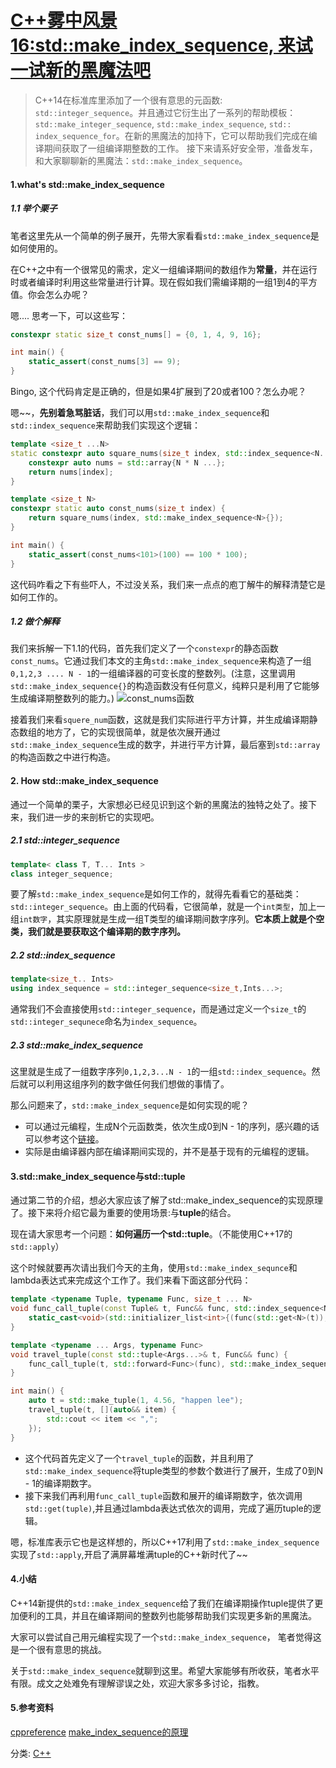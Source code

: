 # [C++雾中风景16:std::make_index_sequence, 来试一试新的黑魔法吧](https://www.cnblogs.com/happenlee/p/14219925.html)



> C++14在标准库里添加了一个很有意思的元函数: `std::integer_sequence`。并且通过它衍生出了一系列的帮助模板：
> `std::make_integer_sequence`, `std::make_index_sequence`, `std:: index_sequence_for`。在新的黑魔法的加持下，它可以帮助我们完成在编译期间获取了一组编译期整数的工作。
> 接下来请系好安全带，准备发车，和大家聊聊新的黑魔法：`std::make_index_sequence`。

#### 1.what's std::make_index_sequence

##### 1.1 举个栗子

笔者这里先从一个简单的例子展开，先带大家看看`std::make_index_sequence`是如何使用的。

在C++之中有一个很常见的需求，定义一组编译期间的数组作为**常量**，并在运行时或者编译时利用这些常量进行计算。现在假如我们需编译期的一组1到4的平方值。你会怎么办呢？

嗯.... 思考一下，可以这些写：

```cpp
constexpr static size_t const_nums[] = {0, 1, 4, 9, 16};

int main() {
    static_assert(const_nums[3] == 9); 
}
```

Bingo, 这个代码肯定是正确的，但是如果4扩展到了20或者100？怎么办呢？

嗯~~，**先别着急骂脏话**，我们可以用`std::make_index_sequence`和`std::index_sequence`来帮助我们实现这个逻辑：

```cpp
template <size_t ...N>
static constexpr auto square_nums(size_t index, std::index_sequence<N...>) {
    constexpr auto nums = std::array{N * N ...};
    return nums[index];
}

template <size_t N>
constexpr static auto const_nums(size_t index) {
    return square_nums(index, std::make_index_sequence<N>{});
}

int main() {
    static_assert(const_nums<101>(100) == 100 * 100); 
}
```

这代码咋看之下有些吓人，不过没关系，我们来一点点的庖丁解牛的解释清楚它是如何工作的。

##### 1.2 做个解释

我们来拆解一下1.1的代码，首先我们定义了一个`constexpr`的静态函数`const_nums`。它通过我们本文的主角`std::make_index_sequence`来构造了一组`0,1,2,3 .... N - 1`的一组编译器的可变长度的整数列。(注意，这里调用`std::make_index_sequence{}`的构造函数没有任何意义，纯粹只是利用了它能够生成编译期整数列的能力。)
![const_nums函数](https://upload-images.jianshu.io/upload_images/8552201-1b7638a76c8c2f88.png?imageMogr2/auto-orient/strip%7CimageView2/2/w/1240)

接着我们来看`squere_num`函数，这就是我们实际进行平方计算，并生成编译期静态数组的地方了，它的实现很简单，就是依次展开通过`std::make_index_sequence`生成的数字，并进行平方计算，最后塞到`std::array`的构造函数之中进行构造。

#### 2. How std::make_index_sequence

通过一个简单的栗子，大家想必已经见识到这个新的黑魔法的独特之处了。接下来，我们进一步的来剖析它的实现吧。

##### 2.1 std::integer_sequence

```cpp
template< class T, T... Ints >
class integer_sequence;
```

要了解`std::make_index_sequence`是如何工作的，就得先看看它的基础类：`std::integer_sequence`。由上面的代码看，它很简单，就是一个`int类型`，加上一组`int数字`，其实原理就是生成一组T类型的编译期间数字序列。**它本质上就是个空类，我们就是要获取这个编译期的数字序列。**

##### 2.2 std::index_sequence

```cpp
template<size_t.. Ints>
using index_sequence = std::integer_sequence<size_t,Ints...>;
```

通常我们不会直接使用`std::integer_sequence`，而是通过定义一个`size_t`的`std::integer_sequnece`命名为`index_sequence`。

##### 2.3 std::make_index_sequence

这里就是生成了一组数字序列`0,1,2,3...N - 1`的一组`std::index_sequence`。然后就可以利用这组序列的数字做任何我们想做的事情了。

那么问题来了，`std::make_index_sequence`是如何实现的呢？

- 可以通过元编程，生成N个元函数类，依次生成0到N - 1的序列，感兴趣的话可以参考这个[链接](https://blog.csdn.net/dboyguan/article/details/51706357)。
- 实际是由编译器内部在编译期间实现的，并不是基于现有的元编程的逻辑。

#### 3.std::make_index_sequence与std::tuple

通过第二节的介绍，想必大家应该了解了std::make_index_sequence的实现原理了。接下来将介绍它最为重要的使用场景:与**tuple**的结合。

现在请大家思考一个问题：**如何遍历一个std::tuple**。（不能使用C++17的`std::apply`）

这个时候就要再次请出我们今天的主角，使用`std::make_index_sequnce`和lambda表达式来完成这个工作了。我们来看下面这部分代码：

```cpp
template <typename Tuple, typename Func, size_t ... N>
void func_call_tuple(const Tuple& t, Func&& func, std::index_sequence<N...>) {
    static_cast<void>(std::initializer_list<int>{(func(std::get<N>(t)), 0)...});
}

template <typename ... Args, typename Func>
void travel_tuple(const std::tuple<Args...>& t, Func&& func) {
    func_call_tuple(t, std::forward<Func>(func), std::make_index_sequence<sizeof...(Args)>{});
}

int main() {
    auto t = std::make_tuple(1, 4.56, "happen lee");
    travel_tuple(t, [](auto&& item) {
        std::cout << item << ",";
    });
}
```

- 这个代码首先定义了一个`travel_tuple`的函数，并且利用了`std::make_index_sequence`将tuple类型的参数个数进行了展开，生成了0到N - 1的编译期数字。
- 接下来我们再利用`func_call_tuple`函数和展开的编译期数字，依次调用`std::get(tuple)`,并且通过lambda表达式依次的调用，完成了遍历tuple的逻辑。

嗯，标准库表示它也是这样想的，所以C++17利用了`std::make_index_sequence`实现了`std::apply`,开启了满屏幕堆满tuple的C++新时代了~~

#### 4.小结

C++14新提供的`std::make_index_sequence`给了我们在编译期操作tuple提供了更加便利的工具，并且在编译期间的整数列也能够帮助我们实现更多新的黑魔法。

大家可以尝试自己用元编程实现了一个`std::make_index_sequence`， 笔者觉得这是一个很有意思的挑战。

关于`std::make_index_sequence`就聊到这里。希望大家能够有所收获，笔者水平有限。成文之处难免有理解谬误之处，欢迎大家多多讨论，指教。

#### 5.参考资料

[cppreference](https://en.cppreference.com/w/cpp/utility/integer_sequence)
[make_index_sequence的原理](https://blog.csdn.net/dboyguan/article/details/51706357)

分类: [C++](https://www.cnblogs.com/happenlee/category/1102510.html)